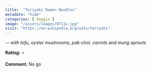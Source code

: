 ```yaml
---
title:  "Teriyaki Ramen Noodles"
metadate: "hide"
categories: [ Veggie ]
image: "/assets/images/0711v.jpg"
visit: "https://en.wikipedia.org/wiki/teriyaki"
---
```


_-- with tofu, oyster mushrooms, pak-choi, carrots and mung sprouts_

**Rating:** ⭐️  
  
**Comment:** No go
